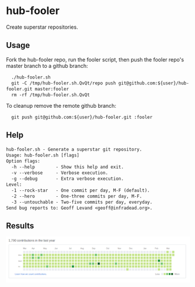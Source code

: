 # hub-fooler

Create superstar repositories.

## Usage

Fork the hub-fooler repo, run the fooler script, then push the fooler repo's master branch to a github branch:

```
  ./hub-fooler.sh
  git -C /tmp/hub-fooler.sh.QvQt/repo push git@github.com:${user}/hub-fooler.git master:fooler
  rm -rf /tmp/hub-fooler.sh.QvQt
```

To cleanup remove the remote github branch:

```
  git push git@github.com:${user}/hub-fooler.git :fooler
```

## Help

```
hub-fooler.sh - Generate a superstar git repository.
Usage: hub-fooler.sh [flags]
Option flags:
  -h --help        - Show this help and exit.
  -v --verbose     - Verbose execution.
  -g --debug       - Extra verbose execution.
Level:
  -1 --rock-star   - One commit per day, M-F (default).
  -2 --hero        - One-three commits per day, M-F.
  -3 --untouchable - Two-five commits per day, everyday.
Send bug reports to: Geoff Levand <geoff@infradead.org>.
```

## Results

![contributions](contributions.png)
